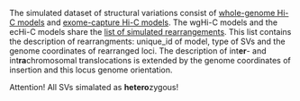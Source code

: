 The simulated dataset of structural variations consist of [whole-genome Hi-C models](https://genedev.bionet.nsc.ru/ftp/by_Project/Charm/wgHi-C/) and [exome-capture Hi-C models](https://genedev.bionet.nsc.ru/ftp/by_Project/Charm/ecHi-C/). The wgHi-C models and the ecHi-C models share the [list of simulated rearrangements](simulations.csv). This list contains the description of rearrangments: unique_id of model, type of SVs and the genome coordinates of rearranged loci. The description of int**er**- and int**ra**chromosomal translocations is extended by the genome coordinates of insertion and this locus genome orientation.

Attention! All SVs simalated as **hetero**zygous!
